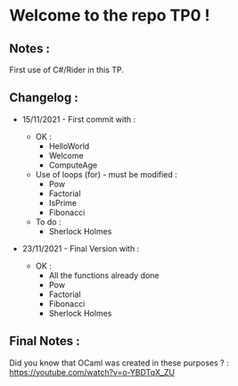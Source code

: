 # Welcome to the repo TP0 !

## Notes :
First use of C#/Rider in this TP.

## Changelog :
- 15/11/2021 - First commit with :
	- OK :
		- HelloWorld
		- Welcome
		- ComputeAge
	- Use of loops (for) - must be modified :
		- Pow
		- Factorial
		- IsPrime
		- Fibonacci
	- To do :
		- Sherlock Holmes

- 23/11/2021 - Final Version with :
	- OK :
		- All the functions already done
		- Pow
		- Factorial
		- Fibonacci
		- Sherlock Holmes

## Final Notes :

Did you know that OCaml was created in these purposes ? : https://youtube.com/watch?v=o-YBDTqX_ZU

